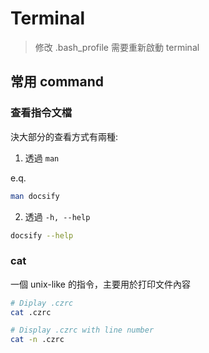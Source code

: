 # Terminal

> 修改 .bash_profile 需要重新啟動 terminal

## 常用 command

### 查看指令文檔

決大部分的查看方式有兩種:  

1. 透過 `man`

e.q.
```sh
man docsify
```

2. 透過 `-h, --help`

```sh
docsify --help
```

### cat

一個 unix-like 的指令，主要用於打印文件內容

```sh
# Diplay .czrc
cat .czrc

# Display .czrc with line number
cat -n .czrc
```
